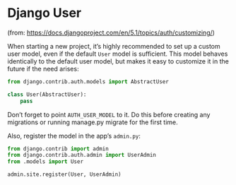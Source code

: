 # Django User

(from: https://docs.djangoproject.com/en/5.1/topics/auth/customizing/)

When starting a new project, it’s highly recommended to set up a custom user model, even if the default `User` model is sufficient. This model behaves identically to the default user model, but makes it easy to customize it in the future if the need arises:

```python
from django.contrib.auth.models import AbstractUser

class User(AbstractUser):
    pass
```

Don’t forget to point `AUTH_USER_MODEL` to it. Do this before creating any migrations or running manage.py migrate for the first time.

Also, register the model in the app’s `admin.py`:

```python
from django.contrib import admin
from django.contrib.auth.admin import UserAdmin
from .models import User

admin.site.register(User, UserAdmin)
```
